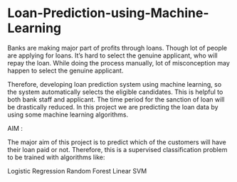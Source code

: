 # Loan-Prediction-using-Machine-Learning
Banks are making major part of profits through loans. Though lot of people are applying for loans. It’s hard to select the genuine applicant, who will repay the loan. While doing the process manually, lot of misconception may happen to select the genuine applicant.

Therefore, developing loan prediction system using machine learning, so the system automatically selects the eligible candidates. This is helpful to both bank staff and applicant. The time period for the sanction of loan will be drastically reduced. In this project we are predicting the loan data by using some machine learning algorithms.

AIM :

The major aim of this project is to predict which of the customers will have their loan paid or not. Therefore, this is a supervised classification problem to be trained with algorithms like:

Logistic Regression
Random Forest
Linear SVM
